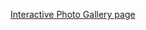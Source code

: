 
[Interactive Photo Gallery page](https://ksenalokhanko.github.io/Front-end/Interactive-Photo-Gallery/index.html 
)
